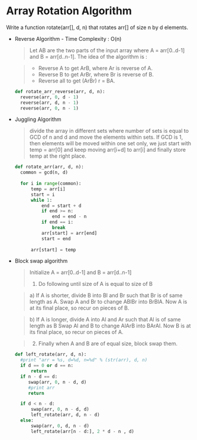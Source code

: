 # Array Rotation Algorithm

Write a function rotate(arr[], d, n) that rotates arr[] of size n by d elements.

* Reverse Algorithm - Time Complexity : O(n)
  
  >Let AB are the two parts of the input array where A = arr[0..d-1] and B = arr[d..n-1]. The idea of the algorithm is :

  >* Reverse A to get ArB, where Ar is reverse of A.
  >* Reverse B to get ArBr, where Br is reverse of B.
  >* Reverse all to get (ArBr) r = BA.
  

  ```python
  def rotate_arr_reverse(arr, d, n):
    reverse(arr, 0, d - 1)
    reverse(arr, d, n - 1)
    reverse(arr, 0, n - 1)
  ```

* Juggling Algorithm

  >divide the array in different sets
where number of sets is equal to GCD of n and d and move the elements within sets.
If GCD is 1, then elements will be moved within one set only, we just start with temp = arr[0] and keep moving arr[i+d] to arr[i] and finally store temp at the right place.

  ```python
  def rotate_arr(arr, d, n):
    common = gcd(n, d)
    
    for i in range(common):
        temp = arr[i]
        start = i
        while 1:
            end = start + d
            if end >= n:
                end = end - n
            if end == i:
                break
            arr[start] = arr[end]
            start = end
                            
        arr[start] = temp
  ```        

* Block swap algorithm
  
  >Initialize A = arr[0..d-1] and B = arr[d..n-1]
  >1. Do following until size of A is equal to size of B

  >a) If A is shorter, divide B into Bl and Br such that Br is of same length as A. Swap A and Br to change ABlBr into BrBlA. Now A is at its final place, so recur on pieces of B.  

  >b)  If A is longer, divide A into Al and Ar such that Al is of same length as B Swap Al and B to change AlArB into BArAl. Now B is at its final place, so recur on pieces of A.

  >2. Finally when A and B are of equal size, block swap them.

  ```python
  def left_rotate(arr, d, n):
    #print "arr = %s, d=%d, n=%d" % (str(arr), d, n)
    if d == 0 or d == n:
        return
    if n - d == d: 
       swap(arr, 0, n - d, d)
       #print arr
       return

    if d < n - d:
        swap(arr, 0, n - d, d)
        left_rotate(arr, d, n - d)
    else:
        swap(arr, 0, d, n - d)
        left_rotate(arr[n - d:], 2 * d - n , d)
```